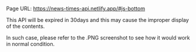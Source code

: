 Page URL:
https://news-times-api.netlify.app/#js-bottom

This API will be expired in 30days and this may cause the improper display of the contents.

In such case, please refer to the .PNG screenshot to see how it would work in normal condition.
